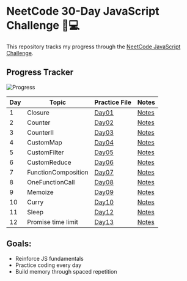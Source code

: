 # NeetCode 30-Day JavaScript Challenge 🧠💻

This repository tracks my progress through the [NeetCode JavaScript Challenge](https://neetcode.io/courses/lessons/30-day-javascript-challenge).

## Progress Tracker

![Progress](https://img.shields.io/badge/Progress-9%2F30-green?style=for-the-badge)


| Day | Topic                  | Practice File                                      | Notes                                           |
|-----|------------------------|---------------------------------------------------|-------------------------------------------------|
| 1   | Closure                | [Day01](Day01-Closure/practice.js)             | [Notes](Day01-Closure/notes.md)              |
| 2   | Counter                | [Day02](Day02-Counter/practice.js)                | [Notes](Day02-Counter/notes.md)                 |
| 3   | CounterII              | [Day03](Day03-CounterII/practice.js)                 | [Notes](Day03-CounterII/notes.md)                  |
| 4   | CustomMap              | [Day04](Day04-CustomMap/practice.js)             | [Notes](Day04-CustomMap/notes.md)              |
| 5   | CustomFilter           | [Day05](Day05-CustomFilter/practice.js)               | [Notes](Day05-CustomFilter/notes.md)                |
| 6   | CustomReduce           | [Day06](Day06-CustomReduce/practice.js)          | [Notes](Day06-CustomReduce/notes.md)           |
| 7   | FunctionComposition    | [Day07](Day07-FunctionComposition/practice.js)   | [Notes](Day07-FunctionComposition/notes.md)    |
| 8   | OneFunctionCall        | [Day08](Day08-OneFunctionCall/practice.js)       | [Notes](Day08-OneFunctionCall/notes.md)        |
| 9   | Memoize                | [Day09](Day09-Memoize/practice.js)             | [Notes](Day09-Memoize/notes.md)              |
| 10  | Curry       | [Day10](Day10-Curry/practice.js)        | [Notes](Day10-Curry/notes.md)         |
| 11  | Sleep      | [Day12](Day11-Sleep/practice.js)              | [Notes](Day11-Sleep/notes.md)               |
| 12  | Promise time limit     | [Day13](Day13-Throttle/practice.js)              | [Notes](Day13-Throttle/notes.md)               |

## Goals:
- Reinforce JS fundamentals
- Practice coding every day
- Build memory through spaced repetition
